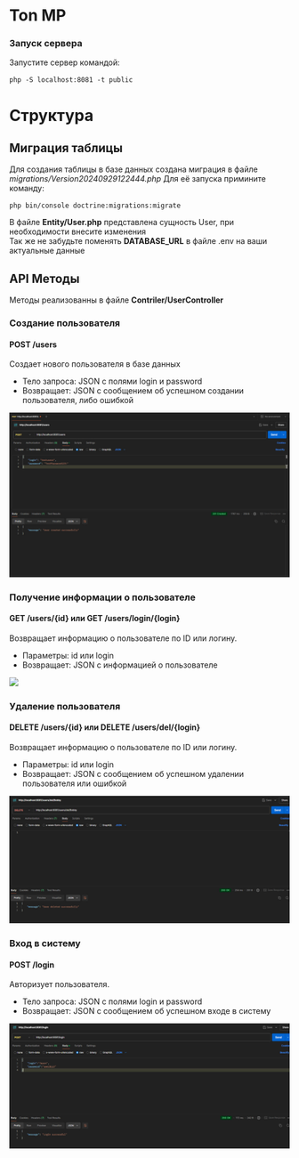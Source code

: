# Ton MP
### Запуск сервера
Запустите сервер командой:
```
php -S localhost:8081 -t public
```
# Структура
## Миграция таблицы
Для создания таблицы в базе данных создана миграция в файле *migrations/Version20240929122444.php*
Для её запуска примините команду:
```
php bin/console doctrine:migrations:migrate
```
В файле **Entity/User.php** представлена сущность User, при необходимости внесите изменения
<br>
Так же не забудьте поменять **DATABASE_URL** в файле .env на ваши актуальные данные

## API Методы
Методы реализованны в файле **Contriler/UserController**
### Создание пользователя
#### POST /users
Создает нового пользователя в базе данных
* Тело запроса: JSON с полями login и password
* Возвращает: JSON с сообщением об успешном создании пользователя, либо ошибкой

<img src="img/createuser.jpg">

### Получение информации о пользователе
#### GET /users/{id} или GET /users/login/{login}
Возвращает информацию о пользователе по ID или логину.

* Параметры: id или login
* Возвращает: JSON с информацией о пользователе

<img src="img/getuser.jpg.jpg">

### Удаление пользователя
#### DELETE /users/{id} или DELETE /users/del/{login}
Возвращает информацию о пользователе по ID или логину.

* Параметры: id или login
* Возвращает: JSON с сообщением об успешном удалении пользователя или ошибкой

<img src="img/deleteuser.jpg">

### Вход в систему
#### POST /login
Авторизует пользователя.

* Тело запроса: JSON с полями login и password
* Возвращает: JSON с сообщением об успешном входе в систему

<img src="img/userlogin.jpg">